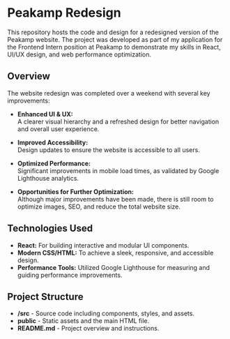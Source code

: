 # Peakamp Redesign

This repository hosts the code and design for a redesigned version of the Peakamp website. The project was developed as part of my application for the Frontend Intern position at Peakamp to demonstrate my skills in React, UI/UX design, and web performance optimization.

## Overview

The website redesign was completed over a weekend with several key improvements:

- **Enhanced UI & UX:**  
  A clearer visual hierarchy and a refreshed design for better navigation and overall user experience.

- **Improved Accessibility:**  
  Design updates to ensure the website is accessible to all users.

- **Optimized Performance:**  
  Significant improvements in mobile load times, as validated by Google Lighthouse analytics.

- **Opportunities for Further Optimization:**  
  Although major improvements have been made, there is still room to optimize images, SEO, and reduce the total website size.

## Technologies Used

- **React:** For building interactive and modular UI components.
- **Modern CSS/HTML:** To achieve a sleek, responsive, and accessible design.
- **Performance Tools:** Utilized Google Lighthouse for measuring and guiding performance improvements.

## Project Structure

- **/src** - Source code including components, styles, and assets.
- **public** - Static assets and the main HTML file.
- **README.md** - Project overview and instructions.
